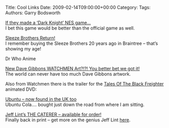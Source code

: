 Title: Cool Links
Date: 2009-02-14T09:00:00+00:00
Category: 
Tags: 
Authors: Garry Bodsworth

[If they made a ‘Dark Knight’ NES game…][1]  
I bet this game would be better than the official game as well.

[Sleeze Brothers Return! ][2]  
I remember buying the Sleeze Brothers 20 years ago in Braintree &#8211; that&#8217;s showing my age!

Dr Who Anime  


[New Dave Gibbons WATCHMEN Art?!?! You better bet we got it!][3]  
The world can never have too much Dave Gibbons artwork.

Also from Watchmen there is the trailer for the [Tales Of The Black Freighter][4] animated DVD:  


[Ubuntu &#8211; now found in the UK too][5]  
Ubuntu Cola&#8230;. bought just down the road from where I am sitting.

[Jeff Lint’s THE CATERER &#8211; available for order!][6]  
Finally back in print &#8211; get more on the genius Jeff Lint [here][7].

 [1]: http://www.crunchgear.com/2009/01/16/if-they-made-a-dark-knight-nes-game/
 [2]: http://downthetubescomics.blogspot.com/2009/01/sleeze-brothers-return.html
 [3]: http://www.aintitcool.com/node/39871
 [4]: http://www.cinematical.com/2009/01/30/tales-of-the-black-freighter-dvd-details/
 [5]: http://therning.org/magnus/archives/451
 [6]: http://www.floatingworldcomics.com/main/jeff-lints-the-caterer-available-for-order/
 [7]: http://www.snowbooks.com/wiki/Jeff_Lint/